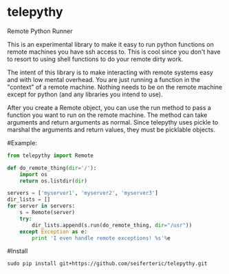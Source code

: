 # telepythy
Remote Python Runner

This is an experimental library to make it easy to run python functions on
remote machines you have ssh access to. This is cool since you don't have
to resort to using shell functions to do your remote dirty work.

The intent of this library is to make interacting with remote systems easy
and with low mental overhead. You are just running a function in the
"context" of a remote machine. Nothing needs to be on the remote machine
except for python (and any libraries you intend to use).

After you create a Remote object, you can use the run method to pass a function
you want to run on the remote machine. The method can take arguments and return
arguments as normal. Since telepythy uses pickle to marshal the arguments and
return values, they must be picklable objects.

#Example:

```python
from telepythy import Remote

def do_remote_thing(dir='/'):
    import os
    return os.listdir(dir)

servers = ['myserver1', 'myserver2', 'myserver3']
dir_lists = []
for server in servers:
    s = Remote(server)
    try:
        dir_lists.append(s.run(do_remote_thing, dir="/usr"))
    except Exception as e:
        print 'I even handle remote exceptions! %s'%e

```

#Install

```
sudo pip install git+https://github.com/seiferteric/telepythy.git
```
